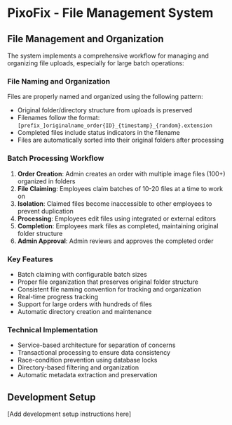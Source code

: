 # PixoFix - File Management System

## File Management and Organization

The system implements a comprehensive workflow for managing and organizing file uploads, especially for large batch operations:

### File Naming and Organization

Files are properly named and organized using the following pattern:

- Original folder/directory structure from uploads is preserved
- Filenames follow the format: `[prefix_]originalname_order{ID}_{timestamp}_{random}.extension`
- Completed files include status indicators in the filename
- Files are automatically sorted into their original folders after processing

### Batch Processing Workflow

1. **Order Creation**: Admin creates an order with multiple image files (100+) organized in folders
2. **File Claiming**: Employees claim batches of 10-20 files at a time to work on
3. **Isolation**: Claimed files become inaccessible to other employees to prevent duplication
4. **Processing**: Employees edit files using integrated or external editors
5. **Completion**: Employees mark files as completed, maintaining original folder structure
6. **Admin Approval**: Admin reviews and approves the completed order

### Key Features

- Batch claiming with configurable batch sizes
- Proper file organization that preserves original folder structure
- Consistent file naming convention for tracking and organization
- Real-time progress tracking
- Support for large orders with hundreds of files
- Automatic directory creation and maintenance

### Technical Implementation

- Service-based architecture for separation of concerns
- Transactional processing to ensure data consistency
- Race-condition prevention using database locks
- Directory-based filtering and organization
- Automatic metadata extraction and preservation

## Development Setup

[Add development setup instructions here]
